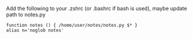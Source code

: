 Add the following to your .zshrc (or .bashrc if bash is used), maybe update path to notes.py
```
function notes () { /home/user/notes/notes.py $* }
alias n='noglob notes'
```
